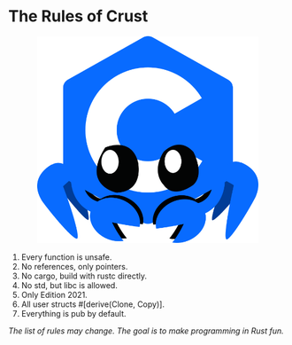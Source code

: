 # The Rules of Crust

<p align=center>
  <img src="./crust.png" width=400>
</p>

1. Every function is unsafe.
1. No references, only pointers.
1. No cargo, build with rustc directly.
1. No std, but libc is allowed.
1. Only Edition 2021.
1. All user structs #[derive(Clone, Copy)].
1. Everything is pub by default.

*The list of rules may change. The goal is to make programming in Rust fun.*
